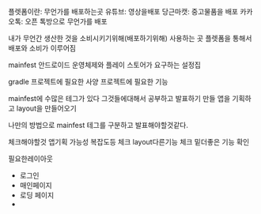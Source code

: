 플렛폼이란: 무언가를 배포하는곳
유튜브: 영상을배포
당근마캣: 중고물품을 배포
카카오톡: 오픈 톡방으로 무언가를 배포

내가 무언간 생산한 것을 소비시키기위해(배포하기위해) 사용하는 곳
플렛폼을 통해서 배포와 소비가 이루어짐

mainfest
안드로이드 운영체제와 플레이 스토어가 요구하는 설정집

gradle
프로젝트에 필요한 사양
프로젝트에 필요한 기능

mainfest에 수많은 테그가 있다 그것들에대해서 공부하고 발표하기
만들 앱을 기획하고 layout을 만들어오기

나만의 방법으로  mainfest 테그를 구분하고 발표해야할것같다.


체크해야할것
앱기획 가능성 복잡도등 체크
layout다른기능 체크 밑더좋은 기능 확인


필요한레이아웃
- 로그인
- 매인페이지
- 로딩 페이지
- 
